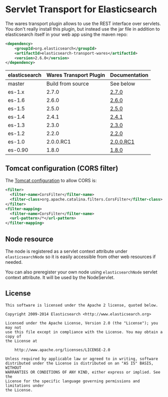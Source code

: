 Servlet Transport for Elasticsearch
==================================

The wares transport plugin allows to use the REST interface over servlets. You don't really install this plugin,
but instead use the jar file in addition to elasticsearch itself in your web app using the maven repo:

```xml
<dependency>
    <groupId>org.elasticsearch</groupId>
    <artifactId>elasticsearch-transport-wares</artifactId>
    <version>2.6.0</version>
</dependency>
```

| elasticsearch | Wares Transport Plugin | Documentation                                                                           |
|---------------|------------------------|-----------------------------------------------------------------------------------------|
| master        |  Build from source     | See below                                                                               |
|    es-1.x              |     2.7.0         | [2.7.0](https://github.com/elastic/elasticsearch-transport-wares/tree/v2.7.0/#version-270-for-elasticsearch-17)                  |
| es-1.6        |     2.6.0              | [2.6.0](https://github.com/elastic/elasticsearch-transport-wares/tree/v2.6.0/) |
| es-1.5        |     2.5.0              | [2.5.0](https://github.com/elastic/elasticsearch-transport-wares/tree/v2.5.0/) |
| es-1.4        |     2.4.1              | [2.4.1](https://github.com/elastic/elasticsearch-transport-wares/tree/v2.4.1/)          |
| es-1.3        |     2.3.0              | [2.3.0](https://github.com/elastic/elasticsearch-transport-wares/tree/v2.3.0/)          |
| es-1.2        |     2.2.0              | [2.2.0](https://github.com/elastic/elasticsearch-transport-wares/tree/v2.2.0/)          |
| es-1.0        |     2.0.0.RC1          | [2.0.0.RC1](https://github.com/elastic/elasticsearch-transport-wares/tree/v2.0.0.RC1/)  |
| es-0.90       |     1.8.0              | [1.8.0](https://github.com/elastic/elasticsearch-transport-wares/tree/v1.8.0/)          |


Tomcat configuration (CORS filter)
----------------------------------

The [Tomcat configuration](http://tomcat.apache.org/tomcat-7.0-doc/config/filter.html#CORS_Filter) to allow CORS is:

```xml
<filter>
  <filter-name>CorsFilter</filter-name>
  <filter-class>org.apache.catalina.filters.CorsFilter</filter-class>
</filter>
<filter-mapping>
  <filter-name>CorsFilter</filter-name>
  <url-pattern>/*</url-pattern>
</filter-mapping>
```

Node resource
-------------

The node is registered as a servlet context attribute under `elasticsearchNode` so it is easily accessible from other web resources if needed.

You can also preregister your own node using `elasticsearchNode` servlet context attribute. It will be used by the NodeServlet.


License
-------

    This software is licensed under the Apache 2 license, quoted below.

    Copyright 2009-2014 Elasticsearch <http://www.elasticsearch.org>

    Licensed under the Apache License, Version 2.0 (the "License"); you may not
    use this file except in compliance with the License. You may obtain a copy of
    the License at

        http://www.apache.org/licenses/LICENSE-2.0

    Unless required by applicable law or agreed to in writing, software
    distributed under the License is distributed on an "AS IS" BASIS, WITHOUT
    WARRANTIES OR CONDITIONS OF ANY KIND, either express or implied. See the
    License for the specific language governing permissions and limitations under
    the License.
